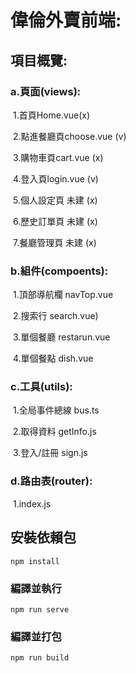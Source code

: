 # 偉倫外賣前端:

## 項目概覽:

### a.頁面(views):

​    1.首頁Home.vue(x)

​    2.點進餐廳頁choose.vue (v)

​    3.購物車頁cart.vue (x)

​    4.登入頁login.vue (v)

​    5.個人設定頁 未建 (x)

​    6.歷史訂單頁 未建 (x)

​    7.餐廳管理頁 未建 (x)

### b.組件(compoents):

​    1.頂部導航欄 navTop.vue

​    2.搜索行 search.vue)

​    3.單個餐廳 restarun.vue

​    4.單個餐點 dish.vue

### c.工具(utils):

​    1.全局事件總線 bus.ts

​    2.取得資料 getInfo.js

​    3.登入/註冊 sign.js

### d.路由表(router):

​    1.index.js



## 安裝依賴包
```
npm install
```

### 編譯並執行
```
npm run serve
```

### 編譯並打包
```
npm run build
```
